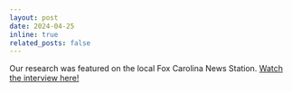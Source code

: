 ```yaml
---
layout: post
date: 2024-04-25 
inline: true
related_posts: false
---
```


Our research was featured on the local Fox Carolina News Station. [Watch the interview here!](https://www.foxcarolina.com/2024/04/25/clemson-university-researchers-working-probiotic-fight-cavities/)

